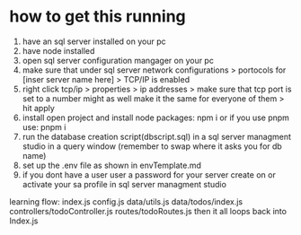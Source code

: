 # how to get this running
1. have an sql server installed on your pc
2. have node installed
3. open sql server configuration mangager on your pc
4. make sure that under sql server network configurations > portocols for [inser server name here] > TCP/IP is enabled
5. right click tcp/ip > properties > ip addresses > make sure that tcp port is set to a number might as well make it the same for everyone of them > hit apply
6. install open project and install node packages: npm i or if you use pnpm use: pnpm i
7. run the database creation script(dbscript.sql) in a sql server managment studio in a query window (remember to swap where it asks you for db name)
8. set up the .env file as shown in envTemplate.md
9. if you dont have a user user a password for your server create on or activate your sa profile in sql server managment studio


learning flow:
index.js
config.js
data/utils.js
data/todos/index.js
controllers/todoController.js
routes/todoRoutes.js
then it all loops back into Index.js
